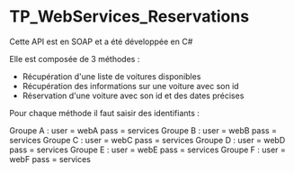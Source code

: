 # TP_WebServices_Reservations

Cette API est en SOAP et a été développée en C#

Elle est composée de 3 méthodes :
- Récupération d'une liste de voitures disponibles
- Récupération des informations sur une voiture avec son id
- Réservation d'une voiture avec son id et des dates précises

Pour chaque méthode il faut saisir des identifiants :

Groupe A : user = webA pass = services
Groupe B : user = webB pass = services
Groupe C : user = webC pass = services
Groupe D : user = webD pass = services
Groupe E : user = webE pass = services
Groupe F : user = webF pass = services
